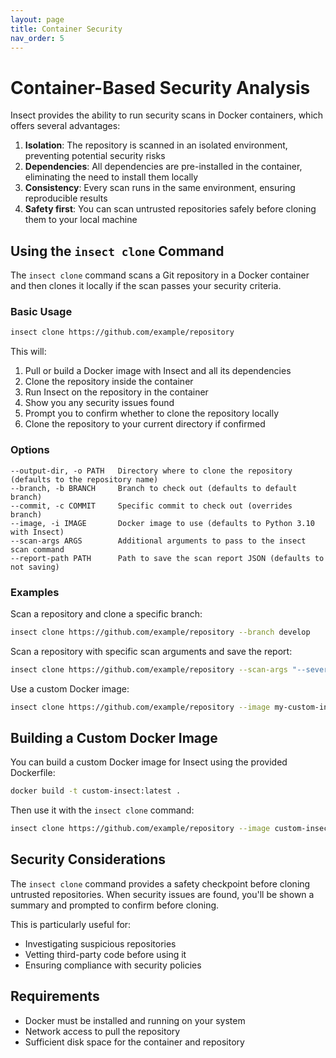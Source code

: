 ```yaml
---
layout: page
title: Container Security
nav_order: 5
---
```


# Container-Based Security Analysis

Insect provides the ability to run security scans in Docker containers, which offers several advantages:

1. **Isolation**: The repository is scanned in an isolated environment, preventing potential security risks
2. **Dependencies**: All dependencies are pre-installed in the container, eliminating the need to install them locally
3. **Consistency**: Every scan runs in the same environment, ensuring reproducible results
4. **Safety first**: You can scan untrusted repositories safely before cloning them to your local machine

## Using the `insect clone` Command

The `insect clone` command scans a Git repository in a Docker container and then clones it locally if the scan passes your security criteria.

### Basic Usage

```bash
insect clone https://github.com/example/repository
```

This will:
1. Pull or build a Docker image with Insect and all its dependencies
2. Clone the repository inside the container
3. Run Insect on the repository in the container
4. Show you any security issues found
5. Prompt you to confirm whether to clone the repository locally
6. Clone the repository to your current directory if confirmed

### Options

```
--output-dir, -o PATH   Directory where to clone the repository (defaults to the repository name)
--branch, -b BRANCH     Branch to check out (defaults to default branch)
--commit, -c COMMIT     Specific commit to check out (overrides branch)
--image, -i IMAGE       Docker image to use (defaults to Python 3.10 with Insect)
--scan-args ARGS        Additional arguments to pass to the insect scan command
--report-path PATH      Path to save the scan report JSON (defaults to not saving)
```

### Examples

Scan a repository and clone a specific branch:
```bash
insect clone https://github.com/example/repository --branch develop
```

Scan a repository with specific scan arguments and save the report:
```bash
insect clone https://github.com/example/repository --scan-args "--severity high --no-cache" --report-path ./scan-report.json
```

Use a custom Docker image:
```bash
insect clone https://github.com/example/repository --image my-custom-insect:latest
```

## Building a Custom Docker Image

You can build a custom Docker image for Insect using the provided Dockerfile:

```bash
docker build -t custom-insect:latest .
```

Then use it with the `insect clone` command:

```bash
insect clone https://github.com/example/repository --image custom-insect:latest
```

## Security Considerations

The `insect clone` command provides a safety checkpoint before cloning untrusted repositories. When security issues are found, you'll be shown a summary and prompted to confirm before cloning.

This is particularly useful for:
- Investigating suspicious repositories
- Vetting third-party code before using it
- Ensuring compliance with security policies

## Requirements

- Docker must be installed and running on your system
- Network access to pull the repository
- Sufficient disk space for the container and repository